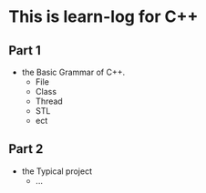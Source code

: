 # This is learn-log for C++ 

## Part 1
+ the  Basic Grammar of C++.
	+ File
	+ Class
	+ Thread
	+ STL
	+ ect  

## Part 2
+ the Typical project
	+ ...

